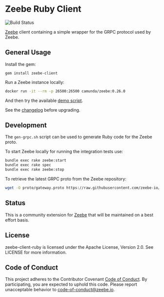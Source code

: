 # Zeebe Ruby Client

![Build Status](https://github.com/zeebe-io/zeebe-client-ruby/workflows/ci/badge.svg)

[Zeebe](https://zeebe.io) client containing a simple wrapper for the GRPC protocol used by Zeebe.

## General Usage

Install the gem:

    gem install zeebe-client

Run a Zeebe instance locally:

```sh
docker run -it --rm -p 26500:26500 camunda/zeebe:0.26.0
```

And then try the available [demo script](examples/demo.rb).

See the [changelog](CHANGELOG.md) before upgrading.

## Development

The `gen-grpc.sh` script can be used to generate Ruby code for the Zeebe proto.

To start Zeebe locally for running the integration tests use:

```sh
bundle exec rake zeebe:start
bundle exec rake spec
bundle exec rake zeebe:stop
```

To retrieve the latest GRPC proto from the Zeebe repository:

```sh
wget -O proto/gateway.proto https://raw.githubusercontent.com/zeebe-io/zeebe/develop/gateway-protocol/src/main/proto/gateway.proto
```

## Status

This is a community extension for [Zeebe](https://zeebe.io) that will be maintained on a best effort basis.

## License

zeebe-client-ruby is licensed under the Apache License, Version 2.0. See LICENSE for more information.

## Code of Conduct

This project adheres to the Contributor Covenant [Code of
Conduct](/CODE_OF_CONDUCT.md). By participating, you are expected to uphold
this code. Please report unacceptable behavior to code-of-conduct@zeebe.io.
